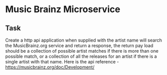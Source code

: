 # Music Brainz Microservice

## Task

Create a http api application when supplied with the artist name will search the MusicBrainz.org service and return a response, the return pay load should be a collection of possible artist matches if there is more than one possible match, or a collection of all the releases for an artist if there is a single artist with that name.
Here is the api reference - https://musicbrainz.org/doc/Development/

